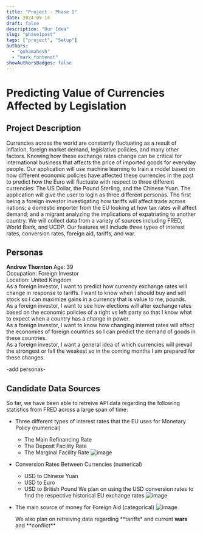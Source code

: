 ```yaml
---
title: "Project - Phase I"
date: 2024-05-14
draft: false
description: "Our Idea"
slug: "phase1post"
tags: ["project", "Setup"]
authors:
  - "guhamahesh"
  - "mark_fontenot"
showAuthorsBadges: false
---
```

# Predicting Value of Currencies Affected by Legislation

## Project Description
Currencies across the world are constantly fluctuating as a result of inflation, foreign market demand, legislative policies, and many other factors. Knowing how these exchange rates change can be critical for international business that affects the price of imported goods for everyday people. Our application will use machine learning to train a model based on how different economic policies have affected these currencies in the past to predict how the Euro will fluctuate with respect to three different currencies: The US Dollar, the Pound Sterling, and the Chinese Yuan. The application will give the user to login as three different personas. The first being a foreign investor investigating how tariffs will affect trade across nations; a domestic importer from the EU looking at how tax rates will affect demand; and a migrant analyzing the implications of expatriating to another country. We will collect data from a variety of sources including FRED, World Bank, and UCDP. Our features will include three types of interest rates, conversion rates, foreign aid, tariffs, and war.

## Personas
**Andrew Thornton**
Age: 39  
Occupation: Foreign Investor  
Location: United Kingdom    
As a foreign investor, I want to predict how currency exchange rates will change in   response to tariffs. I want to know when I should buy and sell stock so I can maximize gains in a currency that is value to me, pounds.     
As a foreign investor, I want to see how elections will alter exchange rates based on the economic policies of a right vs left party so that I know what to expect when a country has a change in power.    
As a foreign investor, I want to know how changing interest rates will affect the economies of foreign countries so I can predict the demand of goods in these countries.    
As a foreign investor, I want a general idea of which currencies will prevail the strongest or fall the weakest so in the coming months I am prepared for these changes.    

-add personas-

## Candidate Data Sources

So far, we have been able to retreive API data regarding the following statistics from FRED across a large span of time:

- Three different types of interest rates that the EU uses for Monetary Policy (numerical)
  - The Main Refinancing Rate
  - The Deposit Facility Rate
  - The Marginal Facility Rate
    ![image](https://i.ibb.co/dwTqw4V4/Screenshot-2025-05-20-at-4-16-29-PM.png)
- Conversion Rates Between Currencies (numerical)
  - USD to Chinese Yuan
  - USD to Euro
  - USD to British Pound
    We plan on using the USD conversion rates to find the respective historical EU exchange rates
    ![image](https://i.ibb.co/Pvf19JB2/Screenshot-2025-05-20-at-4-22-23-PM.png)
- The main source of money for Foreign Aid (categorical)
  ![image](https://i.ibb.co/twzFWy3K/foreign-Aid-Fin-Source.png)

  We also plan on retreiving data regarding **tariffs\* and current **wars** and **conflict\*\*
